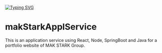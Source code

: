 [![Typing SVG](https://readme-typing-svg.herokuapp.com?font=Fira+Code&pause=1000&width=435&lines=Mak+Stark+Group+Portfolio;StudioMS+;ProductionMS;CustoMS;(Printed+T-Shirt+%26+stickers))](https://git.io/typing-svg)
# makStarkApplService
This is an application service using React, Node, SpringBoot and Java for a portfolio website of MAK STARK Group.
